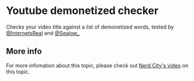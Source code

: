 # Youtube demonetized checker
Checks your video title against a list of demonetized words, tested by [@InternetsReal](https://twitter.com/InternetsReal) and [@Sealow_](https://twitter.com/sealow_)

## More info
For more infomation about this topic, please check out [Nerd City's video](https://www.youtube.com/watch?v=ll8zGaWhofU) on this topic.
